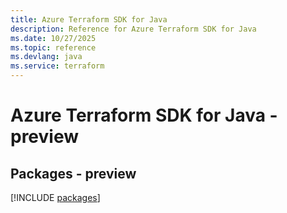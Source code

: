 ```yaml
---
title: Azure Terraform SDK for Java
description: Reference for Azure Terraform SDK for Java
ms.date: 10/27/2025
ms.topic: reference
ms.devlang: java
ms.service: terraform
---
```

# Azure Terraform SDK for Java - preview
## Packages - preview
[!INCLUDE [packages](terraform-index.md)]